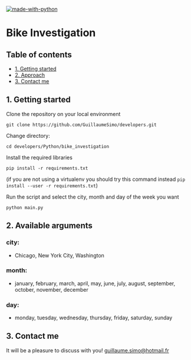 [![made-with-python](https://img.shields.io/badge/Made%20with-Python-1f425f.svg)](https://www.python.org/)

# Bike Investigation


## Table of contents
* [1. Getting started](#1-getting-started)
* [2. Approach](#2-approach)
* [3. Contact me](#3-contact-me)

## 1. Getting started

Clone the repository on your local environment
```
git clone https://github.com/GuillaumeSimo/developers.git
```

Change directory:
```
cd developers/Python/bike_investigation
```

Install the required libraries
```
pip install -r requirements.txt
```
(if you are not using a virtualenv you should try this command instead
`pip install --user -r requirements.txt`)

Run the script and select the city, month and day of the week you want
```
python main.py
```

## 2. Available arguments
### city:
- Chicago, New York City, Washington

### month:
- january, february, march, april, may, june, july, august, september, october,
 november, december

### day:
- monday, tuesday, wednesday, thursday, friday, saturday, sunday

## 3. Contact me
It will be a pleasure to discuss with you! guillaume.simo@hotmail.fr
